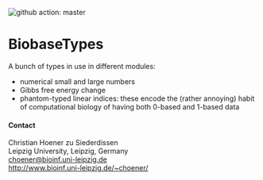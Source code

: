 ![github action: master](https://github.com/choener/BiobaseTypes/actions/workflows/action.yml/badge.svg)

# BiobaseTypes

A bunch of types in use in different modules:

- numerical small and large numbers
- Gibbs free energy change
- phantom-typed linear indices: these encode the (rather annoying) habit of
  computational biology of having both 0-based and 1-based data



#### Contact

Christian Hoener zu Siederdissen  
Leipzig University, Leipzig, Germany  
choener@bioinf.uni-leipzig.de  
http://www.bioinf.uni-leipzig.de/~choener/  

